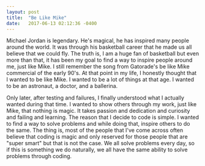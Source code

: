 ```yaml
---
layout: post
title:  "Be Like Mike"
date:   2017-06-13 02:12:36 -0400
---
```



Michael Jordan is legendary. He's magical, he has inspired many people around the world. It was through his basketball career that he made us all believe that we could fly. The truth is, I am a huge fan of basketball but even more than that, it has been my goal to find a way to inspire people around me, just like Mike. I still remember the song from Gatorade's be like Mike commercial of the early 90's. At that point in my life,  I honestly thought that I wanted to be like Mike. I wanted to be a lot of things at that age. I wanted to be an astronaut, a doctor, and  a ballerina. 

Only later, after testing and failures, I finally understood  what I actually wanted during that time. I wanted to show others through my work, just like Mike, that nothing is magic. It takes passion and dedication and curiosity and failing and learning. The reason that I decide to code is simple. I wanted to find a way to solve problems and while doing that, inspire others to do the same. The thing is, most of the people that I've come across often believe that coding is magic and only reserved for those people that are "super smart" but that is not the case. We all solve problems every day, so if this is something we do naturally, we all have the same ability to solve problems through coding. 



